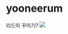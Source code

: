 # yooneerum
리드미 꾸미기?
<img src="https://img.shields.io/badge/Python-3766AB?style=flat-square&logo=Python&logoColor=white"/></a>
